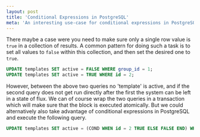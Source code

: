 ```yaml
---
layout: post
title: 'Conditional Expressions in PostgreSQL'
meta: 'An interesting use-case for conditional expressions in PostgreSQL'
---
```


There maybe a case were you need to make sure only a single row value is `true` in a collection of results.
A common pattern for doing such a task is to set all values to `false` within this collection, and then set the desired one to `true`.

<!--more-->

```sql
UPDATE templates SET active = FALSE WHERE group_id = 1;
UPDATE templates SET active = TRUE WHERE id = 2;
```

However, between the above two queries no 'template' is active, and if the second query does not get run directly after the first the system can be left in a state of flux.
We can of course wrap the two queries in a transaction which will make sure that the block is executed atomically.
But we could alternatively also take advantage of conditional expressions in PostgreSQL and execute the following query.

```sql
UPDATE templates SET active = (COND WHEN id = 2 TRUE ELSE FALSE END) WHERE group_id = 1;
```
